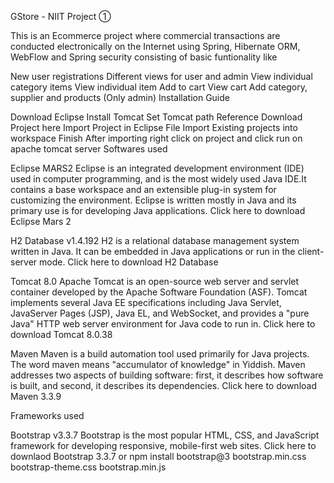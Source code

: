 GStore - NIIT Project ①

This is an Ecommerce project where commercial transactions are conducted electronically on the Internet using Spring, Hibernate ORM, WebFlow and Spring security consisting of basic funtionality like

New user registrations
Different views for user and admin
View individual category items
View individual item
Add to cart
View cart
Add category, supplier and products (Only admin)
Installation Guide

 Download Eclipse
 Install Tomcat
 Set Tomcat path Reference
 Download Project here
 Import Project in Eclipse
File
Import
Existing projects into workspace
Finish
 After importing right click on project and click run on apache tomcat server
Softwares used

Eclipse MARS2 Eclipse is an integrated development environment (IDE) used in computer programming, and is the most widely used Java IDE.It contains a base workspace and an extensible plug-in system for customizing the environment. Eclipse is written mostly in Java and its primary use is for developing Java applications. Click here to download Eclipse Mars 2

H2 Database v1.4.192 H2 is a relational database management system written in Java. It can be embedded in Java applications or run in the client-server mode. Click here to download H2 Database

Tomcat 8.0 Apache Tomcat is an open-source web server and servlet container developed by the Apache Software Foundation (ASF). Tomcat implements several Java EE specifications including Java Servlet, JavaServer Pages (JSP), Java EL, and WebSocket, and provides a "pure Java" HTTP web server environment for Java code to run in. Click here to download Tomcat 8.0.38

Maven Maven is a build automation tool used primarily for Java projects. The word maven means "accumulator of knowledge" in Yiddish. Maven addresses two aspects of building software: first, it describes how software is built, and second, it describes its dependencies. Click here to download Maven 3.3.9

Frameworks used

Bootstrap v3.3.7 Bootstrap is the most popular HTML, CSS, and JavaScript framework for developing responsive, mobile-first web sites. Click here to downlaod Bootstrap 3.3.7 or npm install bootstrap@3
bootstrap.min.css
bootstrap-theme.css
bootstrap.min.js
